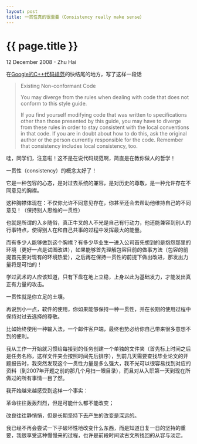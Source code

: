 ```yaml
---
layout: post
title: 一贯性真的很重要（Consistency really make sense）
---
```


{{ page.title }}
================
<p class="meta">12 December 2008 - Zhu Hai</p>

在<a href="http://google-styleguide.googlecode.com/svn/trunk/cppguide.xml#Existing_Non-conformant_Code">Google的C++代码规范</a>的快结尾的地方，写了这样一段话

> Existing Non-conformant Code
>
> You may diverge from the rules when dealing with code that does not conform to this style guide.
> 
> If you find yourself modifying code that was written to specifications other than those presented by this guide, you may have to diverge from these rules in order to stay consistent with the local conventions in that code. If you are in doubt about how to do this, ask the original author or the person currently responsible for the code. Remember that consistency includes local consistency, too.

哇，同学们，注意啦！这不是在说代码规范啊，简直是在教你做人的哲学！

一贯性（consistency）的概念太好了！

它是一种包容的心态，是对过去系统的兼容，是对历史的尊敬，是一种允许存在不同意见的胸襟。

这种胸襟体现在：不仅你允许不同意见存在，你甚至还会去帮助他维持自己的不同意见！（保持别人思维的一贯性）

也就是所谓的入乡随俗，真正牛叉的人不光是自己有行动力，他还能兼容到别人的行事特点，使得别人在和自己共事的过程中发挥最大的能量。

而有多少人能够做到这个胸襟？有多少毕业生一进入公司首先想到的是抱怨那里的环境（更好一点是试图改进），如果能够首先理解包容目前的做事方法（包容的前提首先要对现有的环境热爱），之后再在保持一贯性的前提下做出改进，那发出力量将是可怕的！

学过武术的人应该知道，只有下盘在地上立稳，上身以此为基础发力，才能发出真正有力量的攻击。

一贯性就是你立足的土壤。

再说到小一点，软件的使用，你如果能够保持一种一贯性，并在长期的使用过程中保持对过去选择的尊敬。

比如始终使用一种输入法，一个邮件客户端，最终也势必给你自己带来很多意想不到的便利。

我从工作一开始就习惯给每接到的任务创建一个单独的文件夹（首先标上时间之后是任务名称，这样文件夹会按照时间先后排序），到前几天需要查找毕业论文的开题报告时，我突然发现这个一贯性力量是多么强大，我不光可以很容易找到对应的资料（到2007年开题之前的那几个月扫一眼目录），而且对从入职第一天到现在所做过的所有事情一目了然。

我开始越来越感受到这样一个事实：

革命往往轰轰烈烈，但是可能什么都不能改变；

改良往往静悄悄，但是长期坚持下去产生的改变是深远的。

我已经不再会尝试一下子破坏性地改变什么东西，而是知道日复一日的坚持的重要，我很享受这种慢慢来的过程，也许是前段时间读古文所找回的从容与淡定。
